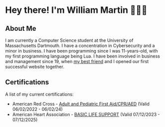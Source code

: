# Hey there! I'm William Martin 👋🏻😁

## About Me

I am currently a Computer Science student at the University of Massachusetts Dartmouth. I have a concentration in Cybersecurity and a minor in business. I have been programming since I was 11-years-old, with my first programming language being Lua. I have been involved in business and management since 19, when [my best friend](https://github.com/tmbailey0304) and I opened our first successful website together.

## Certifications

A list of my current certifications:

- American Red Cross - [Adult and Pediatric First Aid/CPR/AED](https://github.com/WillMartin03/WillMartin03/blob/main/arc_apfa_cpr_aed.pdf) (Valid 06/02/2022 - 06/02/24)
- American Heart Association - [BASIC LIFE SUPPORT](https://github.com/WillMartin03/WillMartin03/blob/main/aha_bls.pdf) (Valid 07/12/2023 - 07/12/2025)


